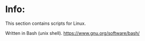 
 
 # Info:

This section contains scripts for Linux.

Written in Bash (unix shell). https://www.gnu.org/software/bash/

